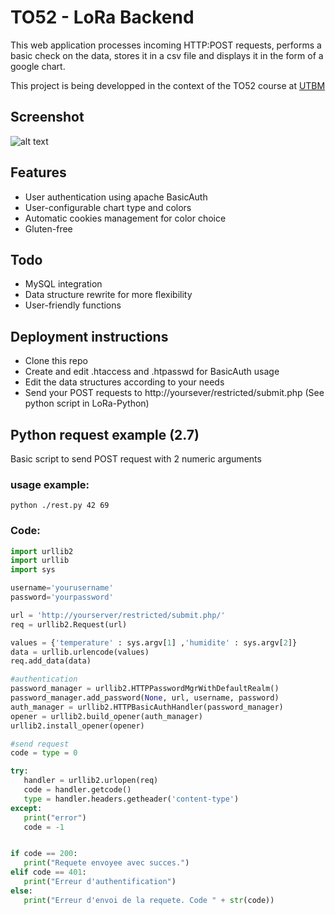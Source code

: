 # TO52 - LoRa Backend
This web application processes incoming HTTP:POST requests, performs a basic check on the data, stores it in a csv file and displays it in the form of a google chart.

This project is being developped in the context of the TO52 course at [UTBM](http://utbm.fr)

## Screenshot 

![alt text](http://dantz.fr/TO52/screenshot.png  "Application screenshot")


## Features
- User authentication using apache BasicAuth
- User-configurable chart type and colors
- Automatic cookies management for color choice
- Gluten-free

## Todo
- MySQL integration
- Data structure rewrite for more flexibility
- User-friendly functions

## Deployment instructions
- Clone this repo
- Create and edit .htaccess and .htpasswd for BasicAuth usage
- Edit the data structures according to your needs
- Send your POST requests to http://yoursever/restricted/submit.php (See python script in LoRa-Python)

 ## Python request example (2.7)
 Basic script to send POST request with 2 numeric arguments
### usage example:
 ```
 python ./rest.py 42 69
 ```
 ### Code:
 ```python
import urllib2
import urllib
import sys

username='yourusername'
password='yourpassword'

url = 'http://yourserver/restricted/submit.php/'
req = urllib2.Request(url)

values = {'temperature' : sys.argv[1] ,'humidite' : sys.argv[2]}
data = urllib.urlencode(values)
req.add_data(data)

#authentication
password_manager = urllib2.HTTPPasswordMgrWithDefaultRealm()
password_manager.add_password(None, url, username, password)
auth_manager = urllib2.HTTPBasicAuthHandler(password_manager)
opener = urllib2.build_opener(auth_manager)
urllib2.install_opener(opener)

#send request
code = type = 0

try:
	handler = urllib2.urlopen(req)
	code = handler.getcode()
	type = handler.headers.getheader('content-type')
except:
	print("error")
	code = -1


if code == 200:
	print("Requete envoyee avec succes.")
elif code == 401:
	print("Erreur d'authentification")
else:
	print("Erreur d'envoi de la requete. Code " + str(code))

```